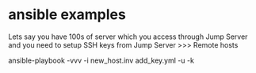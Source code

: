 # ansible examples
Lets say you have 100s of server which you access through Jump Server and you need to setup SSH keys from Jump Server >>> Remote hosts


ansible-playbook -vvv -i new_host.inv add_key.yml -u <username> -k
